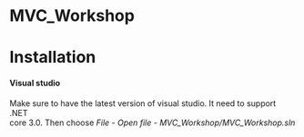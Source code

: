 # MVC_Workshop

# Installation

#### **Visual studio**
Make sure to have the latest version of visual studio. It need to support .NET \
core 3.0.
Then choose *File - Open file - MVC_Workshop/MVC_Workshop.sln*
